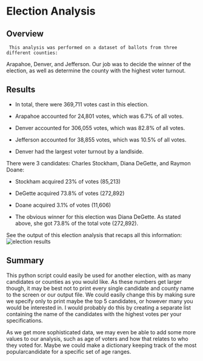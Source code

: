 # Election Analysis

## Overview
     This analysis was performed on a dataset of ballots from three different counties:
Arapahoe, Denver, and Jefferson. 
Our job was to decide the winner of the election, as well as determine the county
with the highest voter turnout.

## Results

* In total, there were 369,711 votes cast in this election. 

* Arapahoe accounted for 24,801 votes, which was 6.7% of all votes.
* Denver accounted for 306,055 votes, which was 82.8% of all votes.
* Jefferson accounted for 38,855 votes, which was 10.5% of all votes.

* Denver had the largest voter turnout by a landlside. 

There were 3 candidates: Charles Stockham, Diana DeGette, and Raymon Doane:
* Stockham acquired 23% of votes (85,213)
* DeGette acquired 73.8% of votes (272,892)
* Doane acquired 3.1% of votes (11,606)

* The obvious winner for this election was Diana DeGette. As stated above, she got
73.8% of the total vote (272,892).

See the output of this election analysis that recaps all this information:
![election results](https://github.com/KW0114/election-analysis/blob/68e3ac155e204d95ad0e2bcd59020a86fcadbfed/Resources/Election%20Results%20Snapshot.png)

## Summary
This python script could easily be used for another election, with as many candidates or counties 
as you would like. As these numbers get larger though, it may be best not to print every single candidate 
and county name to the screen or our output file. We could easily change this by making sure we specify only to 
print maybe the top 5 candidates, or however many you would be interested in. I would probably do this by 
creating a separate list containing the name of the candidates with the highest votes per your specifications. 

As we get more sophisticated data, we may even be able to add some more values to our analysis, 
such as age of voters and how that relates to who they voted for. Maybe we could make a dictionary 
keeping track of the most popularcandidate for a specific set of age ranges. 
